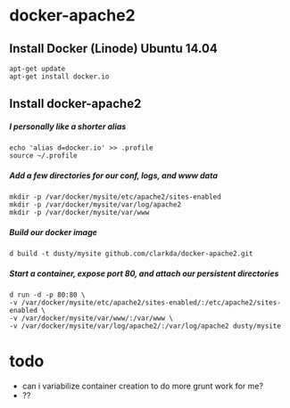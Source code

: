docker-apache2
==============

## Install Docker (Linode) Ubuntu 14.04

~~~
apt-get update
apt-get install docker.io
~~~

## Install docker-apache2

##### I personally like a shorter alias

~~~
echo 'alias d=docker.io' >> .profile
source ~/.profile
~~~

##### Add a few directories for our conf, logs, and www data

~~~
mkdir -p /var/docker/mysite/etc/apache2/sites-enabled
mkdir -p /var/docker/mysite/var/log/apache2
mkdir -p /var/docker/mysite/var/www
~~~

##### Build our docker image

~~~
d build -t dusty/mysite github.com/clarkda/docker-apache2.git
~~~

##### Start a container, expose port 80, and attach our persistent directories

~~~
d run -d -p 80:80 \
-v /var/docker/mysite/etc/apache2/sites-enabled/:/etc/apache2/sites-enabled \
-v /var/docker/mysite/var/www/:/var/www \
-v /var/docker/mysite/var/log/apache2/:/var/log/apache2 dusty/mysite
~~~

todo
==============
* can i variabilize container creation to do more grunt work for me?
* ??